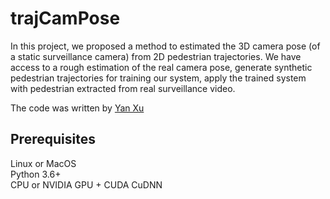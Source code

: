 # trajCamPose

In this project, we proposed a method to estimated the 3D camera pose (of a static surveillance camera) from 2D pedestrian trajectories.  We have access to a rough estimation of the real camera pose, generate synthetic pedestrian trajectories for training our system, apply the trained system with pedestrian extracted from real surveillance video.

The code was written by [Yan Xu](https://github.com/yanx001)

## Prerequisites
Linux or MacOS  
Python 3.6+  
CPU or NVIDIA GPU + CUDA CuDNN
